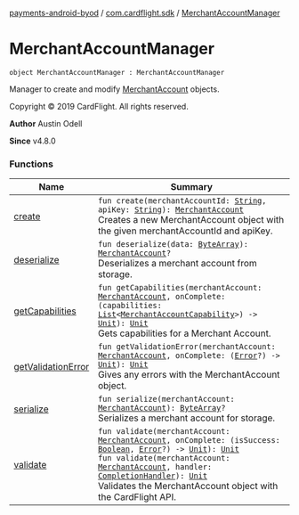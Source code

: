 [payments-android-byod](../../index.md) / [com.cardflight.sdk](../index.md) / [MerchantAccountManager](./index.md)

# MerchantAccountManager

`object MerchantAccountManager : MerchantAccountManager`

Manager to create and modify [MerchantAccount](../../com.cardflight.sdk.core/-merchant-account/index.md) objects.

Copyright © 2019 CardFlight. All rights reserved.

**Author**
Austin Odell

**Since**
v4.8.0

### Functions

| Name | Summary |
|---|---|
| [create](create.md) | `fun create(merchantAccountId: `[`String`](https://kotlinlang.org/api/latest/jvm/stdlib/kotlin/-string/index.html)`, apiKey: `[`String`](https://kotlinlang.org/api/latest/jvm/stdlib/kotlin/-string/index.html)`): `[`MerchantAccount`](../../com.cardflight.sdk.core/-merchant-account/index.md)<br>Creates a new MerchantAccount object with the given merchantAccountId and apiKey. |
| [deserialize](deserialize.md) | `fun deserialize(data: `[`ByteArray`](https://kotlinlang.org/api/latest/jvm/stdlib/kotlin/-byte-array/index.html)`): `[`MerchantAccount`](../../com.cardflight.sdk.core/-merchant-account/index.md)`?`<br>Deserializes a merchant account from storage. |
| [getCapabilities](get-capabilities.md) | `fun getCapabilities(merchantAccount: `[`MerchantAccount`](../../com.cardflight.sdk.core/-merchant-account/index.md)`, onComplete: (capabilities: `[`List`](https://kotlinlang.org/api/latest/jvm/stdlib/kotlin.collections/-list/index.html)`<`[`MerchantAccountCapability`](../../com.cardflight.sdk.core.enums/-merchant-account-capability/index.md)`>) -> `[`Unit`](https://kotlinlang.org/api/latest/jvm/stdlib/kotlin/-unit/index.html)`): `[`Unit`](https://kotlinlang.org/api/latest/jvm/stdlib/kotlin/-unit/index.html)<br>Gets capabilities for a Merchant Account. |
| [getValidationError](get-validation-error.md) | `fun getValidationError(merchantAccount: `[`MerchantAccount`](../../com.cardflight.sdk.core/-merchant-account/index.md)`, onComplete: (`[`Error`](https://kotlinlang.org/api/latest/jvm/stdlib/kotlin/-error/index.html)`?) -> `[`Unit`](https://kotlinlang.org/api/latest/jvm/stdlib/kotlin/-unit/index.html)`): `[`Unit`](https://kotlinlang.org/api/latest/jvm/stdlib/kotlin/-unit/index.html)<br>Gives any errors with the MerchantAccount object. |
| [serialize](serialize.md) | `fun serialize(merchantAccount: `[`MerchantAccount`](../../com.cardflight.sdk.core/-merchant-account/index.md)`): `[`ByteArray`](https://kotlinlang.org/api/latest/jvm/stdlib/kotlin/-byte-array/index.html)`?`<br>Serializes a merchant account for storage. |
| [validate](validate.md) | `fun validate(merchantAccount: `[`MerchantAccount`](../../com.cardflight.sdk.core/-merchant-account/index.md)`, onComplete: (isSuccess: `[`Boolean`](https://kotlinlang.org/api/latest/jvm/stdlib/kotlin/-boolean/index.html)`, `[`Error`](https://kotlinlang.org/api/latest/jvm/stdlib/kotlin/-error/index.html)`?) -> `[`Unit`](https://kotlinlang.org/api/latest/jvm/stdlib/kotlin/-unit/index.html)`): `[`Unit`](https://kotlinlang.org/api/latest/jvm/stdlib/kotlin/-unit/index.html)<br>`fun validate(merchantAccount: `[`MerchantAccount`](../../com.cardflight.sdk.core/-merchant-account/index.md)`, handler: `[`CompletionHandler`](../../com.cardflight.sdk.core.interfaces/-completion-handler/index.md)`): `[`Unit`](https://kotlinlang.org/api/latest/jvm/stdlib/kotlin/-unit/index.html)<br>Validates the MerchantAccount object with the CardFlight API. |

